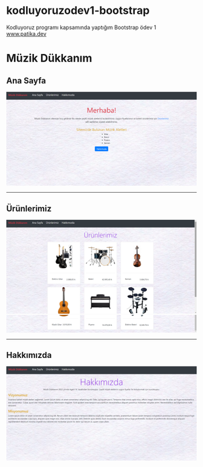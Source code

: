 # kodluyoruzodev1-bootstrap
Kodluyoruz programı kapsamında yaptığım Bootstrap ödev 1 www.patika.dev
# Müzik Dükkanım

## Ana Sayfa

![Ana Sayfa](kodluyoruz-odev-1-bootstrap-ana-sayfa.png)
***

## Ürünlerimiz

![urunlerimiz-1](kodluyoruz-odev-1-bootstrap-urunlerimiz-1.png)
![urunlerimiz-2](kodluyoruz-odev-1-bootstrap-urunlerimiz-2.png)
***

## Hakkımızda

![hakkimizda](kodluyoruz-odev-1-bootstrap-hakkimizda.png)
